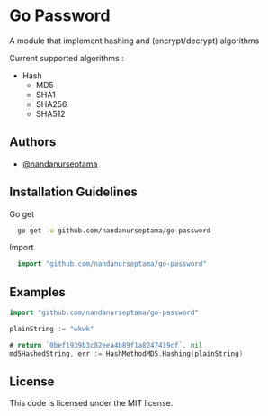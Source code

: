 
# Go Password

A module that implement hashing and (encrypt/decrypt) algorithms

Current supported algorithms :


- Hash
    - MD5
    - SHA1
    - SHA256
    - SHA512
## Authors

- [@nandanurseptama](https://www.github.com/nandanurseptama)


## Installation Guidelines

Go get

```bash
  go get -u github.com/nandanurseptama/go-password
```
Import

```go
  import "github.com/nandanurseptama/go-password"
```

## Examples

```go
import "github.com/nandanurseptama/go-password"

plainString := "wkwk"

# return `0bef1939b3c02eea4b89f1a8247419cf`, nil
md5HashedString, err := HashMethodMD5.Hashing(plainString)

```

## License

This code is licensed under the MIT license.
